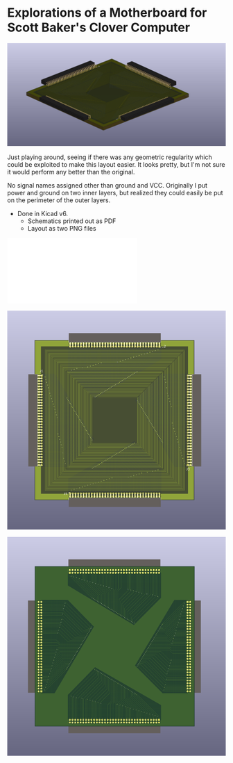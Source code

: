 # Explorations of a Motherboard for Scott Baker's Clover Computer

![](z8000-3d.png)

Just playing around, seeing if there was any geometric regularity which
could be exploited to make this layout easier. It looks pretty, but I'm
not sure it would perform any better than the original. 

No signal names assigned other than ground and VCC. Originally I put
power and ground on two inner layers, but realized they could easily be
put on the perimeter of the outer layers.

* Done in Kicad v6. 
  - Schematics printed out as PDF 
  - Layout as two PNG files

![Schematics](z8000-sch.pdf)

![Top View](z8000-top.png)

![Bottom View](z8000-bot.png)


